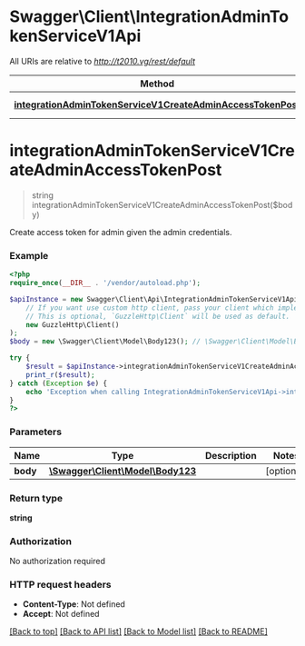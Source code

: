 # Swagger\Client\IntegrationAdminTokenServiceV1Api

All URIs are relative to *http://t2010.vg/rest/default*

Method | HTTP request | Description
------------- | ------------- | -------------
[**integrationAdminTokenServiceV1CreateAdminAccessTokenPost**](IntegrationAdminTokenServiceV1Api.md#integrationAdminTokenServiceV1CreateAdminAccessTokenPost) | **POST** /V1/integration/admin/token | 


# **integrationAdminTokenServiceV1CreateAdminAccessTokenPost**
> string integrationAdminTokenServiceV1CreateAdminAccessTokenPost($body)



Create access token for admin given the admin credentials.

### Example
```php
<?php
require_once(__DIR__ . '/vendor/autoload.php');

$apiInstance = new Swagger\Client\Api\IntegrationAdminTokenServiceV1Api(
    // If you want use custom http client, pass your client which implements `GuzzleHttp\ClientInterface`.
    // This is optional, `GuzzleHttp\Client` will be used as default.
    new GuzzleHttp\Client()
);
$body = new \Swagger\Client\Model\Body123(); // \Swagger\Client\Model\Body123 | 

try {
    $result = $apiInstance->integrationAdminTokenServiceV1CreateAdminAccessTokenPost($body);
    print_r($result);
} catch (Exception $e) {
    echo 'Exception when calling IntegrationAdminTokenServiceV1Api->integrationAdminTokenServiceV1CreateAdminAccessTokenPost: ', $e->getMessage(), PHP_EOL;
}
?>
```

### Parameters

Name | Type | Description  | Notes
------------- | ------------- | ------------- | -------------
 **body** | [**\Swagger\Client\Model\Body123**](../Model/Body123.md)|  | [optional]

### Return type

**string**

### Authorization

No authorization required

### HTTP request headers

 - **Content-Type**: Not defined
 - **Accept**: Not defined

[[Back to top]](#) [[Back to API list]](../../README.md#documentation-for-api-endpoints) [[Back to Model list]](../../README.md#documentation-for-models) [[Back to README]](../../README.md)

